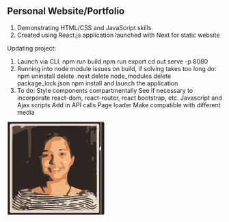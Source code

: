 ## Personal Website/Portfolio

1. Demonstrating HTML/CSS and JavaScript skills
2. Created using React.js application launched with Next for static website

Updating project:
  1. Launch via CLI:
    npm run build
    npm run export
    cd out
    serve -p 8080
  2. Running into node module issues on build, if solving takes too long do:
    npm uninstall
    delete .next
    delete node_modules
    delete package_lock.json
    npm install
    and launch the application
  3. To do:
    Style components compartmentally
    See if necessary to incorporate react-dom, react-router, react bootstrap, etc.
    Javascript and Ajax scripts
    Add in API calls
    Page loader
    Make compatible with different media

![Profile Image](3-color-trace.png)
